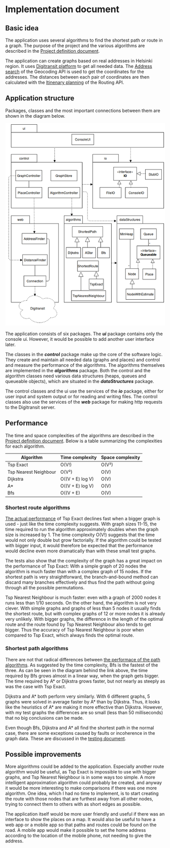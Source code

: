 # Implementation document

## Basic idea

The application uses several algorithms to find the shortest path or route in a graph. The purpose of the project and the various algorithms are described in the [Project definition document](https://github.com/mshroom/WhereToStopForADrink/blob/master/documentation/project_definition.md).

The application can create graphs based on real addresses in Helsinki region. It uses [Digitransit platform](https://digitransit.fi/en/developers/) to get all needed data. The [Address search](https://digitransit.fi/en/developers/apis/2-geocoding-api/address-search/) of the Geocoding API is used to get the coordinates for the addresses. The distances between each pair of coordinates are then calculated with the [Itinenary planning](https://digitransit.fi/en/developers/apis/1-routing-api/itinerary-planning/) of the Routing API.

## Application structure

Packages, classes and the most important connections between them are shown in the diagram below.

![UML diagram](https://github.com/mshroom/WhereToStopForADrink/blob/master/documentation/architecture.png)

The application consists of six packages. The _**ui**_ package contains only the console ui. However, it would be possible to add another user interface later.

The classes in the _**control**_ package make up the core of the software logic. They create and maintain all needed data (graphs and places) and control and measure the performance of the algorithms. The algorithms themselves are implemented in the _**algorithms**_ package. Both the control and the algorithm classes need various data structures (heaps, queues and queueable objects), which are situated in the _**dataStructures**_ package.

The control classes and the ui use the services of the _**io**_ package, either for user input and system output or for reading and writing files. The control classes also use the services of the _**web**_ package for making http requests to the Digitransit server.

  
## Performance
  
The time and space complexities of the algorithms are described in the [Project definition document](https://github.com/mshroom/WhereToStopForADrink/blob/master/documentation/project_definition.md). Below is a table summarizing the complexities for each algorithm.

| Algorithm | Time complexity | Space complexity |
|---|---|---|
| Tsp Exact | O(V!) | O(V²) |
| Tsp Nearest Neighbour | O(V²) | O(V) |
| Dijkstra | O((V + E) log V) | O(V) |
| A* | O((V + E) log V) | O(V) |
| Bfs | O((V + E) |  O(V) |

### Shortest route algorithms 

[The actual performance](https://github.com/mshroom/WhereToStopForADrink/blob/master/documentation/testing_document.md#route-algorithms) of Tsp Exact declines fast when a bigger graph is used - just like the time complexity suggests. With graph sizes 11-15, the time required to run the algorithm approximately doubles when the graph size is increased by 1. The time complexity O(V!) suggests that the time would not only double but grow factorially. If the algorithm could be tested with bigger input, it would therefore be expected that the performance would decline even more dramatically than with these small test graphs.

The tests also show that the complexity of the graph has a great impact on the performance of Tsp Exact: With a simple graph of 20 nodes the algorithm is much faster than with a complex graph of 15 nodes. If the shortest path is very straightforward, the branch-and-bound method can discard many branches effectively and thus find the path without going through all the possible permutations.

Tsp Nearest Neighbour is much faster: even with a graph of 2000 nodes it runs less than 1/10 seconds. On the other hand, the algorithm is not very clever. With simple graphs and graphs of less than 5 nodes it usually finds the shortest route, but with complex graphs of 12 or more nodes it is already very unlikely. With bigger graphs, the difference in the length of the optimal route and the route found by Tsp Nearest Neighbour also tends to get bigger. Thus the accuracy of Tsp Nearest Neighbour is poor when compared to Tsp Exact, which always finds the optimal route.

### Shortest path algorithms

There are not that radical differences between [the performace of the path algorithms](https://github.com/mshroom/WhereToStopForADrink/blob/master/documentation/testing_document.md#path-algorithms). As suggested by the time complexity, Bfs is  the fastest of the three. As can be seen in the diagram behind the link above, the time required by Bfs grows almost in a linear way, when the graph gets bigger. The time required by A* or Dijkstra grows faster, but not nearly as steeply as was the case with Tsp Exact.

Dijkstra and A* both perform very similarly. With 6 different graphs, 5 graphs were solved in average faster by A* than by Dijkstra. Thus, it looks like the heuristics of A* are making it more effective than Dijkstra. However, with my test graphs the differences are so small (less than 50 milliseconds) that no big conclusions can be made.

Even though Bfs, Dijkstra and A* all find the shortest path in the normal case, there are some exceptions caused by faults or incoherence in the graph data. These are discussed in the [testing document](https://github.com/mshroom/WhereToStopForADrink/blob/master/documentation/testing_document.md#algorithm-accuracy).
  
## Possible improvements
  
More algorithms could be added to the application. Especially another route algorithm would be useful, as Tsp Exact is impossible to use with bigger graphs, and Tsp Nearest Neighbour is in some ways too simple. A more intelligent approximation algorithm could probably be created, and anyway it would be more interesting to make comparisons if there was one more algorithm. One idea, which I had no time to implement, is to start creating the route with those nodes that are furthest away from all other nodes, trying to connect them to others with as short edges as possible.

The application itself would be more user friendly and useful if there was an interface to show the places on a map. It would also be useful to have a web app or a mobile app so that paths and routes could be found on the road. A mobile app would make it possible to set the home address according to the location of the mobile phone, not needing to give the address.

